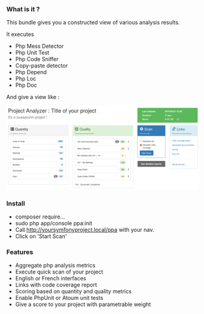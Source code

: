 ### What is it ?
This bundle gives you a constructed view of various analysis results.


It executes
 - Php Mess Detector
 - Php Unit Test
 - Php Code Sniffer
 - Copy-paste detector
 - Php Depend
 - Php Loc
 - Php Doc

And give a view like :

![](https://raw.githubusercontent.com/jdlabails/PhpProjectAnalyzer/master/ppaIndex.png)



### Install
 - composer require...
 - sudo php app/console ppa:init
 - Call http://yoursymfonyproject.local/ppa with your nav.
 - Click on 'Start Scan'


### Features
 - Aggregate php analysis metrics
 - Execute quick scan of your project
 - English or French interfaces
 - Links with code coverage report
 - Scoring based on quantity and quality metrics
 - Enable PhpUnit or Atoum unit tests
 - Give a score to your project with parametrable weight

